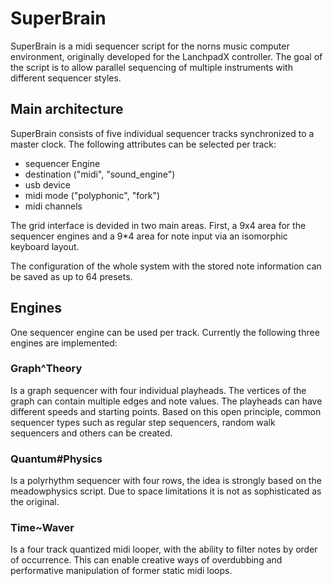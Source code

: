# SuperBrain
SuperBrain is a midi sequencer script for the norns music computer environment, originally developed for the LanchpadX controller.
The goal of the script is to allow parallel sequencing of multiple instruments with different sequencer styles.

## Main architecture
SuperBrain consists of five individual sequencer tracks synchronized to a master clock.
The following attributes can be selected per track:
- sequencer Engine
- destination ("midi", "sound_engine")
- usb device
- midi mode ("polyphonic", "fork")
- midi channels

The grid interface is devided in two main areas. First, a 9x4 area for the sequencer engines and a 9*4 area for note input via an isomorphic keyboard layout.

The configuration of the whole system with the stored note information can be saved as up to 64 presets.

## Engines
One sequencer engine can be used per track. Currently the following three engines are implemented:

### Graph^Theory
Is a graph sequencer with four individual playheads. The vertices of the graph can contain multiple edges and note values. The playheads can have different speeds and starting points. Based on this open principle, common sequencer types such as regular step sequencers, random walk sequencers and others can be created.

### Quantum#Physics
Is a polyrhythm sequencer with four rows, the idea is strongly based on the meadowphysics script. Due to space limitations it is not as sophisticated as the original.

### Time~Waver
Is a four track quantized midi looper, with the ability to filter notes by order of occurrence. This can enable creative ways of overdubbing and performative manipulation of former static midi loops.
